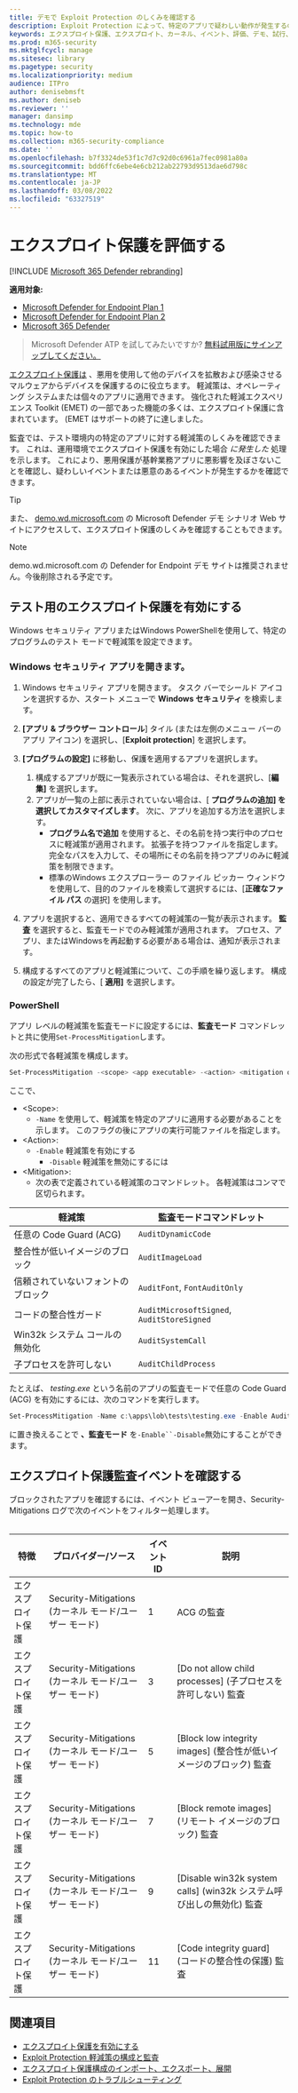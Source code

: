 ```yaml
---
title: デモで Exploit Protection のしくみを確認する
description: Exploit Protection によって、特定のアプリで疑わしい動作が発生するのを防ぐ方法について説明します。
keywords: エクスプロイト保護、エクスプロイト、カーネル、イベント、評価、デモ、試行、軽減策
ms.prod: m365-security
ms.mktglfcycl: manage
ms.sitesec: library
ms.pagetype: security
ms.localizationpriority: medium
audience: ITPro
author: denisebmsft
ms.author: deniseb
ms.reviewer: ''
manager: dansimp
ms.technology: mde
ms.topic: how-to
ms.collection: m365-security-compliance
ms.date: ''
ms.openlocfilehash: b7f3324de53f1c7d7c92d0c6961a7fec0981a80a
ms.sourcegitcommit: bdd6ffc6ebe4e6cb212ab22793d9513dae6d798c
ms.translationtype: MT
ms.contentlocale: ja-JP
ms.lasthandoff: 03/08/2022
ms.locfileid: "63327519"
---
```

# <a name="evaluate-exploit-protection"></a>エクスプロイト保護を評価する

[!INCLUDE [Microsoft 365 Defender rebranding](../../includes/microsoft-defender.md)]

**適用対象:**
- [Microsoft Defender for Endpoint Plan 1](https://go.microsoft.com/fwlink/?linkid=2154037)
- [Microsoft Defender for Endpoint Plan 2](https://go.microsoft.com/fwlink/?linkid=2154037)
- [Microsoft 365 Defender](https://go.microsoft.com/fwlink/?linkid=2118804)

> Microsoft Defender ATP を試してみたいですか? [無料試用版にサインアップしてください。](https://signup.microsoft.com/create-account/signup?products=7f379fee-c4f9-4278-b0a1-e4c8c2fcdf7e&ru=https://aka.ms/MDEp2OpenTrial?ocid=docs-wdatp-enablesiem-abovefoldlink)

[エクスプロイト保護は](exploit-protection.md) 、悪用を使用して他のデバイスを拡散および感染させるマルウェアからデバイスを保護するのに役立ちます。 軽減策は、オペレーティング システムまたは個々のアプリに適用できます。 強化された軽減エクスペリエンス Toolkit (EMET) の一部であった機能の多くは、エクスプロイト保護に含まれています。 (EMET はサポートの終了に達しました。

監査では、テスト環境内の特定のアプリに対する軽減策のしくみを確認できます。 これは、運用環境でエクスプロイト保護を有効にした場合 *に発生した* 処理を示します。 これにより、悪用保護が基幹業務アプリに悪影響を及ぼさないことを確認し、疑わしいイベントまたは悪意のあるイベントが発生するかを確認できます。

> [!TIP]
> また、 [demo.wd.microsoft.com](https://demo.wd.microsoft.com?ocid=cx-wddocs-testground) の Microsoft Defender デモ シナリオ Web サイトにアクセスして、エクスプロイト保護のしくみを確認することもできます。

> [!NOTE]
> demo.wd.microsoft.com の Defender for Endpoint デモ サイトは推奨されません。今後削除される予定です。

## <a name="enable-exploit-protection-for-testing"></a>テスト用のエクスプロイト保護を有効にする

Windows セキュリティ アプリまたはWindows PowerShellを使用して、特定のプログラムのテスト モードで軽減策を設定できます。

### <a name="windows-security-app"></a>Windows セキュリティ アプリを開きます。

1. Windows セキュリティ アプリを開きます。 タスク バーでシールド アイコンを選択するか、スタート メニューで **Windows セキュリティ** を検索します。

2. **[アプリ & ブラウザー コントロール**] タイル (または左側のメニュー バーのアプリ アイコン) を選択し、[**Exploit protection**] を選択します。

3. **[プログラムの設定]** に移動し、保護を適用するアプリを選択します。

    1. 構成するアプリが既に一覧表示されている場合は、それを選択し、[**編集]** を選択します。
    2. アプリが一覧の上部に表示されていない場合は、[ **プログラムの追加] を選択してカスタマイズします**。 次に、アプリを追加する方法を選択します。
        - **プログラム名で追加** を使用すると、その名前を持つ実行中のプロセスに軽減策が適用されます。 拡張子を持つファイルを指定します。 完全なパスを入力して、その場所にその名前を持つアプリのみに軽減策を制限できます。
        - 標準のWindows エクスプローラー のファイル ピッカー ウィンドウを使用して、目的のファイルを検索して選択するには、[**正確なファイル パス** の選択] を使用します。

4. アプリを選択すると、適用できるすべての軽減策の一覧が表示されます。 **監査** を選択すると、監査モードでのみ軽減策が適用されます。 プロセス、アプリ、またはWindowsを再起動する必要がある場合は、通知が表示されます。

5. 構成するすべてのアプリと軽減策について、この手順を繰り返します。 構成の設定が完了したら、[ **適用]** を選択します。

### <a name="powershell"></a>PowerShell

アプリ レベルの軽減策を監査モードに設定するには、**監査モード** コマンドレットと共に使用`Set-ProcessMitigation`します。

次の形式で各軽減策を構成します。

```PowerShell
Set-ProcessMitigation -<scope> <app executable> -<action> <mitigation or options>,<mitigation or options>,<mitigation or options>
```

ここで、

- \<Scope\>:
  - `-Name` を使用して、軽減策を特定のアプリに適用する必要があることを示します。 このフラグの後にアプリの実行可能ファイルを指定します。
- \<Action\>:
  - `-Enable` 軽減策を有効にする
    - `-Disable` 軽減策を無効にするには
- \<Mitigation\>:
  - 次の表で定義されている軽減策のコマンドレット。 各軽減策はコンマで区切られます。

|軽減策|監査モードコマンドレット|
|---|---|
|任意の Code Guard (ACG)|`AuditDynamicCode`|
|整合性が低いイメージのブロック|`AuditImageLoad`
|信頼されていないフォントのブロック|`AuditFont`, `FontAuditOnly`|
|コードの整合性ガード|`AuditMicrosoftSigned`, `AuditStoreSigned`|
|Win32k システム コールの無効化|`AuditSystemCall`|
|子プロセスを許可しない|`AuditChildProcess`|

たとえば、 *testing.exe* という名前のアプリの監査モードで任意の Code Guard (ACG) を有効にするには、次のコマンドを実行します。

```PowerShell
Set-ProcessMitigation -Name c:\apps\lob\tests\testing.exe -Enable AuditDynamicCode
```

に置き換えることで **、監査モード** を`-Enable``-Disable`無効にすることができます。

## <a name="review-exploit-protection-audit-events"></a>エクスプロイト保護監査イベントを確認する

ブロックされたアプリを確認するには、イベント ビューアーを開き、Security-Mitigations ログで次のイベントをフィルター処理します。<br/><br/>

|特徴|プロバイダー/ソース|イベント ID|説明|
|---|---|--|---|
|エクスプロイト保護|Security-Mitigations (カーネル モード/ユーザー モード)|1|ACG の監査|
|エクスプロイト保護|Security-Mitigations (カーネル モード/ユーザー モード)|3|[Do not allow child processes] (子プロセスを許可しない) 監査|
|エクスプロイト保護|Security-Mitigations (カーネル モード/ユーザー モード)|5|[Block low integrity images] (整合性が低いイメージのブロック) 監査|
|エクスプロイト保護|Security-Mitigations (カーネル モード/ユーザー モード)|7 |[Block remote images] (リモート イメージのブロック) 監査|
|エクスプロイト保護|Security-Mitigations (カーネル モード/ユーザー モード)|9 |[Disable win32k system calls] (win32k システム呼び出しの無効化) 監査|
|エクスプロイト保護|Security-Mitigations (カーネル モード/ユーザー モード)|11|[Code integrity guard] (コードの整合性の保護) 監査|

## <a name="see-also"></a>関連項目

- [エクスプロイト保護を有効にする](enable-exploit-protection.md)
- [Exploit Protection 軽減策の構成と監査](customize-exploit-protection.md)
- [エクスプロイト保護構成のインポート、エクスポート、展開](import-export-exploit-protection-emet-xml.md)
- [Exploit Protection のトラブルシューティング](troubleshoot-exploit-protection-mitigations.md)
